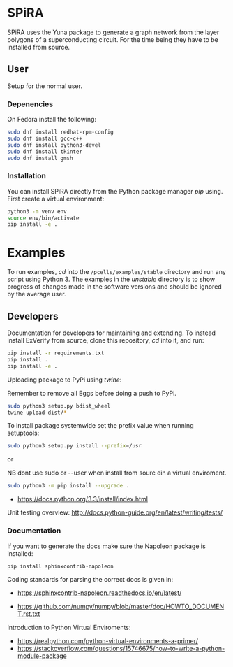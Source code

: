 # SPiRA

SPiRA uses the Yuna package to generate a graph network from the layer polygons
of a superconducting circuit. For the time being they have to be installed from source.

## User

Setup for the normal user.

### Depenencies

On Fedora install the following:

```bash
sudo dnf install redhat-rpm-config
sudo dnf install gcc-c++
sudo dnf install python3-devel
sudo dnf install tkinter
sudo dnf install gmsh
```

### Installation

You can install SPiRA directly from the Python package manager *pip* using.
First create a virtual environment:

```bash
python3 -m venv env
source env/bin/activate
pip install -e .
```

# Examples

To run examples, *cd* into the `/pcells/examples/stable` directory and run any script
using Python 3. The examples in the *unstable* directory is to show progress of changes
made in the software versions and should be ignored by the average user.

## Developers

Documentation for developers for maintaining and extending.
To instead install ExVerify from source, clone this repository, *cd* into it, and run:

```bash
pip install -r requirements.txt
pip install .
pip install -e .
```

Uploading package to PyPi using *twine*:

Remember to remove all Eggs before doing a push to PyPi.

```bash
sudo python3 setup.py bdist_wheel
twine upload dist/*
```

To install package systemwide set the prefix value when running setuptools:

```bash
sudo python3 setup.py install --prefix=/usr
```

or

NB dont use sudo or --user when install from sourc ein a virtual enviroment.

```bash
sudo python3 -m pip install --upgrade .
```

* https://docs.python.org/3.3/install/index.html

Unit testing overview: http://docs.python-guide.org/en/latest/writing/tests/

### Documentation

If you want to generate the docs make sure the Napoleon package is installed:

```bash
pip install sphinxcontrib-napoleon
```

Coding standards for parsing the correct docs is given in:

* https://sphinxcontrib-napoleon.readthedocs.io/en/latest/

* https://github.com/numpy/numpy/blob/master/doc/HOWTO_DOCUMENT.rst.txt

Introduction to Python Virtual Enviroments:

* https://realpython.com/python-virtual-environments-a-primer/
* https://stackoverflow.com/questions/15746675/how-to-write-a-python-module-package
